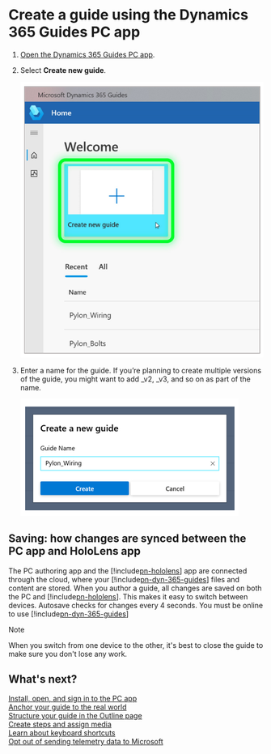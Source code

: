 # Create a guide using the Dynamics 365 Guides PC app

1.	[Open the Dynamics 365 Guides PC app](install-sign-in-pc-app.md).

2.	Select **Create new guide**.

     ![Create new guide](media/create-guide.PNG "Create new guide")

3.	Enter a name for the guide. If you’re planning to create multiple versions of the guide, you might want to add _v2, _v3, and 
so on as part of the name. 

     ![Name the guide](media/name-guide.PNG "Name the guide")

## Saving: how changes are synced between the PC app and HoloLens app

The PC authoring app and the [!include[pn-hololens](../includes/pn-hololens.md)] app are connected through the cloud, where your [!include[pn-dyn-365-guides](../includes/pn-dyn-365-guides.md)] files and content are stored. 
When you author a guide, all changes are saved on both the PC and [!include[pn-hololens](../includes/pn-hololens.md)]. This makes it easy to switch between devices. 
Autosave checks for changes every 4 seconds. You must be online to use [!include[pn-dyn-365-guides](../includes/pn-dyn-365-guides.md)]

> [!NOTE]
> When you switch from one device to the other, it's best to close the guide to make sure you don't lose any work. 

## What's next?

[Install, open, and sign in to the PC app](install-sign-in-pc-app.md)<br>
[Anchor your guide to the real world](anchor.md)<br>
[Structure your guide in the Outline page](structure-guide.md)<br>
[Create steps and assign media](create-steps-assign-media.md)<br>
[Learn about keyboard shortcuts](keyboard-shortcuts-pc-app.md)<br>
[Opt out of sending telemetry data to Microsoft](data-opt-out-pc-app.md)
